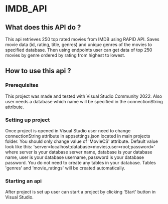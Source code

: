 # IMDB_API

## What does this API do ?
This api retrieves 250 top rated movies from IMDB using RAPID API. Saves movie data (id, rating, title, genres) and unique genres of the movies to specified database. Then using endpoints user can get data of top 250 movies by genre ordered by rating from highest to lowest.

## How to use this api ?
### Prerequisites
This project was made and tested with Visual Studio Community 2022. Also user needs a database which name will be specified in the connectionString attribute.

### Setting up project
Once project is opened in Visual Studio user need to change connectionString attribute in appsettings.json located in main projects folder. You should only change value of 'MovieCS' attribute. Default value look like this: 'server=localhost;database=movies;user=root;password=' where server is your database server name, database is your database name, user is your database username, password is your database password. You do not need to create any tables in your database. Tables 'genres' and 'movie_ratings' will be created automatically.

### Starting an api
After project is set up user can start a project by clicking 'Start' button in Visual Studio. 
